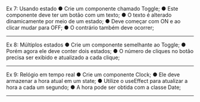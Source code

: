 Ex 7: Usando estado
● Crie um componente chamado Toggle;
● Este componente deve ter um botão com um texto;
● O texto é alterado dinamicamente por meio de um 
estado;
● Deve começar com ON e ao clicar mudar para OFF;
● O contrário também deve ocorrer;

***

Ex 8: Múltiplos estados
● Crie um componente semelhante ao Toggle;
● Porém agora ele deve conter dois estados;
● O número de cliques no botão precisa ser exibido e 
atualizado a cada clique;

***

Ex 9: Relógio em tempo real
● Crie um componente Clock;
● Ele deve armazenar a hora atual em um state;
● Utilize o useEffect para atualizar a hora a cada um 
segundo;
● A hora pode ser obtida com a classe Date;

***